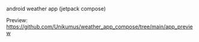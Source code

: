 android weather app (jetpack compose)

Preview: https://github.com/Unikumus/weather_app_compose/tree/main/app_preview